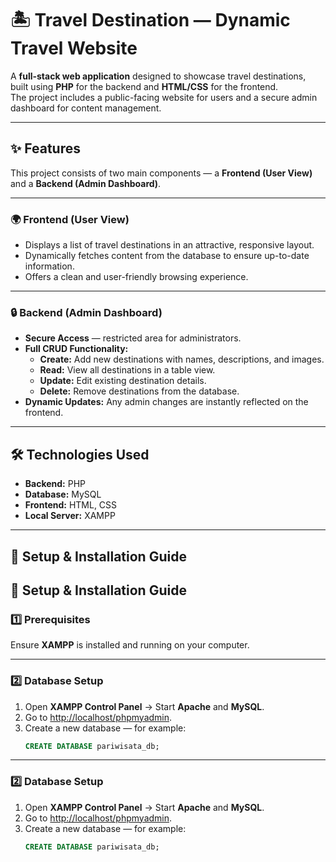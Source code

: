 # 🏝️ Travel Destination — Dynamic Travel Website
A **full-stack web application** designed to showcase travel destinations, built using **PHP** for the backend and **HTML/CSS** for the frontend.  
The project includes a public-facing website for users and a secure admin dashboard for content management.

---

## ✨ Features
This project consists of two main components — a **Frontend (User View)** and a **Backend (Admin Dashboard)**.

---

### 🌍 Frontend (User View)
- Displays a list of travel destinations in an attractive, responsive layout.  
- Dynamically fetches content from the database to ensure up-to-date information.  
- Offers a clean and user-friendly browsing experience.  

---

### 🔒 Backend (Admin Dashboard)
- **Secure Access** — restricted area for administrators.  
- **Full CRUD Functionality:**
  - **Create:** Add new destinations with names, descriptions, and images.  
  - **Read:** View all destinations in a table view.  
  - **Update:** Edit existing destination details.  
  - **Delete:** Remove destinations from the database.  
- **Dynamic Updates:** Any admin changes are instantly reflected on the frontend.  

---

## 🛠️ Technologies Used
- **Backend:** PHP  
- **Database:** MySQL  
- **Frontend:** HTML, CSS  
- **Local Server:** XAMPP  

---

## 🚀 Setup & Installation Guide

## 🚀 Setup & Installation Guide

### 1️⃣ Prerequisites
Ensure **XAMPP** is installed and running on your computer.

---

### 2️⃣ Database Setup
1. Open **XAMPP Control Panel** → Start **Apache** and **MySQL**.  
2. Go to [http://localhost/phpmyadmin](http://localhost/phpmyadmin).  
3. Create a new database — for example:  
   ```sql
   CREATE DATABASE pariwisata_db;


---

### 2️⃣ Database Setup
1. Open **XAMPP Control Panel** → Start **Apache** and **MySQL**.  
2. Go to [http://localhost/phpmyadmin](http://localhost/phpmyadmin).  
3. Create a new database — for example:  
   ```sql
   CREATE DATABASE pariwisata_db;
